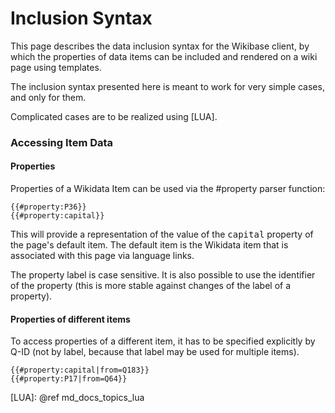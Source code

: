 # Inclusion Syntax

This page describes the data inclusion syntax for the Wikibase client, by which the properties of data items can be included and rendered on a wiki page using templates.

The inclusion syntax presented here is meant to work for very simple cases, and only for them.

Complicated cases are to be realized using [LUA].

### Accessing Item Data

#### Properties

Properties of a Wikidata Item can be used via the #property parser function:

```
{{#property:P36}}
{{#property:capital}}
```

This will provide a representation of the value of the <tt>capital</tt> property of the page's default item. The default item is the Wikidata item that is associated with this page via language links.

The property label is case sensitive. It is also possible to use the identifier of the property (this is more stable against changes of the label of a property).

#### Properties of different items

To access properties of a different item, it has to be specified explicitly by Q-ID (not by label, because that label may be used for multiple items).

```
{{#property:capital|from=Q183}}
{{#property:P17|from=Q64}}
```

[LUA]: @ref md_docs_topics_lua
